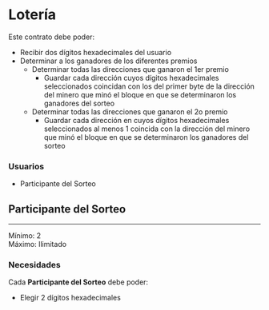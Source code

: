# Lotería

Este contrato debe poder:
- Recibir dos dígitos hexadecimales del usuario
- Determinar a los ganadores de los diferentes premios
    - Determinar todas las direcciones que ganaron el 1er premio
        - Guardar cada dirección cuyos dígitos hexadecimales seleccionados coincidan con los del primer byte de la dirección del minero que minó el bloque en que se determinaron los ganadores del sorteo
    - Determinar todas las direcciones que ganaron el 2o premio
        - Guardar cada dirección en cuyos dígitos hexadecimales seleccionados al menos 1 coincida con la dirección del minero que minó el bloque en que se determinaron los ganadores del sorteo

### Usuarios
- Participante del Sorteo


## Participante del Sorteo
---

Mínimo: 2 <br>
Máximo: Ilimitado

### Necesidades

Cada **Participante del Sorteo** debe poder:

- Elegir 2 dígitos hexadecimales